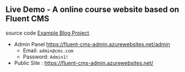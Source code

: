 ## Live Demo - A online course website based on Fluent CMS
source code [Example Blog Project](https://github.com/fluent-cms/fluent-cms/tree/main/examples/WebApiExamples).  
- Admin Panel https://fluent-cms-admin.azurewebsites.net/admin  
    - Email: `admin@cms.com`  
    - Password: `Admin1!`  
- Public Site : https://fluent-cms-admin.azurewebsites.net/  